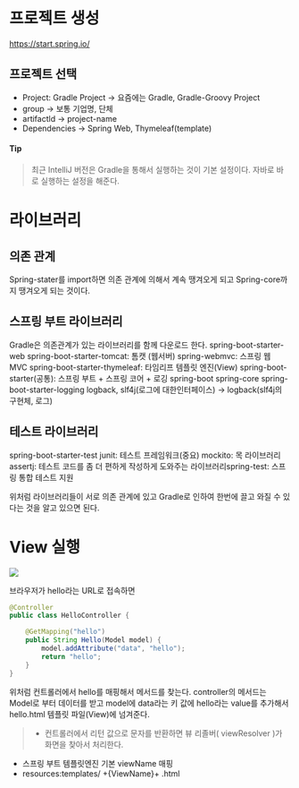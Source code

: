 # 프로젝트 생성
https://start.spring.io/
## 프로젝트 선택
* Project: Gradle Project -> 요즘에는 Gradle, Gradle-Groovy Project
* group -> 보통 기업명, 단체
* artifactld -> project-name
* Dependencies -> Spring Web, Thymeleaf(template)

#### Tip 
> 최근 IntelliJ 버전은 Gradle을 통해서 실행하는 것이 기본 설정이다.
자바로 바로 실행하는 설정을 해준다.

# 라이브러리
## 의존 관계
Spring-stater를 import하면 의존 관계에 의해서 계속 땡겨오게 되고 Spring-core까지 땡겨오게 되는 것이다.

## 스프링 부트 라이브러리
Gradle은 의존관계가 있는 라이브러리를 함께 다운로드 한다.
spring-boot-starter-web spring-boot-starter-tomcat: 톰캣 (웹서버) spring-webmvc: 스프링 웹 MVC
spring-boot-starter-thymeleaf: 타임리프 템플릿 엔진(View) spring-boot-starter(공통): 스프링 부트 + 스프링 코어 + 로깅
spring-boot spring-core
spring-boot-starter-logging logback, slf4j(로그에 대한인터페이스) -> logback(slf4j의 구현체, 로그)

## 테스트 라이브러리
spring-boot-starter-test
junit: 테스트 프레임워크(중요)
mockito: 목 라이브러리
assertj: 테스트 코드를 좀 더 편하게 작성하게 도와주는 라이브러리spring-test: 스프링 통합 테스트 지원

위처럼 라이브러리들이 서로 의존 관계에 있고 Gradle로 인하여 한번에 끌고 와질 수 있다는 것을 알고 있으면 된다.

# View 실행

![](https://velog.velcdn.com/images/jckim22/post/c89eff7f-42ba-498d-80ce-cb2116fd059f/image.png)

브라우저가 hello라는 URL로 접속하면 

```java
@Controller
public class HelloController {

    @GetMapping("hello")
    public String Hello(Model model) {
        model.addAttribute("data", "hello");
        return "hello";
    }
}
```
위처럼 컨트롤러에서 hello를 매핑해서 메서드를 찾는다.
controller의 메서드는 Model로 부터 데이터를 받고 model에 data라는 키 값에 hello라는 value를 추가해서 hello.html 템플릿 파일(View)에 넘겨준다.

>- 컨트롤러에서 리턴 값으로 문자를 반환하면 뷰 리졸버( viewResolver )가 화면을 찾아서 처리한다.
  - 스프링 부트 템플릿엔진 기본 viewName 매핑
   - resources:templates/ +{ViewName}+ .html

